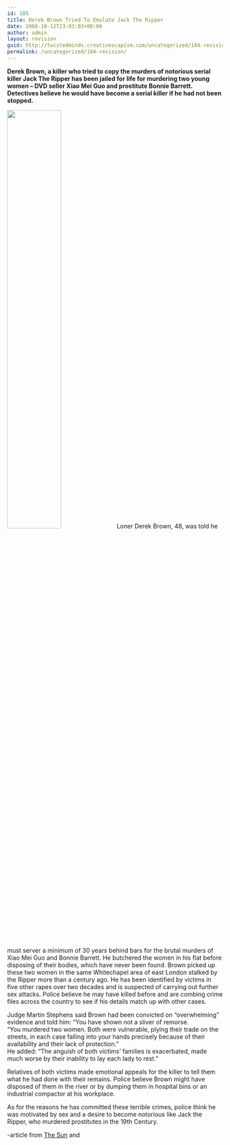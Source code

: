 ```yaml
---
id: 185
title: Derek Brown Tried To Emulate Jack The Ripper
date: 2008-10-12T23:03:03+00:00
author: admin
layout: revision
guid: http://twistedminds.creativescapism.com/uncategorized/184-revision/
permalink: /uncategorized/184-revision/
---
```

<p class="dropcap-first">
  <strong>Derek Brown, a killer who tried to copy the murders of notorious serial killer Jack The Ripper has been jailed for life for murdering two young women &#8211; DVD seller Xiao Mei Guo and prostitute Bonnie Barrett. Detectives believe he would have become a serial killer if he had not been stopped. </strong>
</p>

<img src="/img/post/DerekBrown.jpg" class="left" width="50%" /> Loner Derek Brown, 48, was told he must server a minimum of 30 years behind bars for the brutal murders of Xiao Mei Guo and Bonnie Barrett. He butchered the women in his flat before disposing of their bodies, which have never been found. Brown picked up these two women in the same Whitechapel area of east London stalked by the Ripper more than a century ago. He has been identified by victims in five other rapes over two decades and is suspected of carrying out further sex attacks. Police believe he may have killed before and are combing crime files across the country to see if his details match up with other cases. 

Judge Martin Stephens said Brown had been convicted on “overwhelming” evidence and told him: “You have shown not a sliver of remorse.  
“You murdered two women. Both were vulnerable, plying their trade on the streets, in each case falling into your hands precisely because of their availability and their lack of protection.&#8221;  
He added: “The anguish of both victims’ families is exacerbated, made much worse by their inability to lay each lady to rest.” 

Relatives of both victims made emotional appeals for the killer to tell them what he had done with their remains. Police believe Brown might have disposed of them in the river or by dumping them in hospital bins or an industrial compactor at his workplace. 

As for the reasons he has committed these terrible crimes, police think he was motivated by sex and a desire to become notorious like Jack the Ripper, who murdered prostitutes in the 19th Century.

-article from [The Sun](http://www.thesun.co.uk/sol/homepage/news/article1773004.ece "The Sun") and